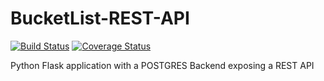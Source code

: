 # BucketList-REST-API
[![Build Status](https://travis-ci.org/Descartess/BucketList-REST-API.svg?branch=master)](https://travis-ci.org/Descartess/BucketList-REST-API)
[![Coverage Status](https://coveralls.io/repos/github/Descartess/BucketList-REST-API/badge.svg?branch=master)](https://coveralls.io/github/Descartess/BucketList-REST-API?branch=master)

Python Flask application with a POSTGRES Backend exposing a REST API
